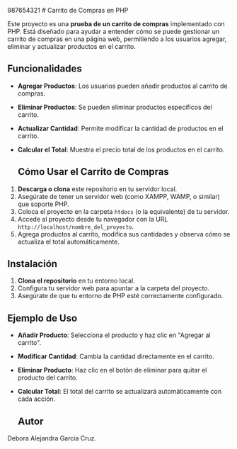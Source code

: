 987654321 # Carrito de Compras en PHP

Este proyecto es una **prueba de un carrito de compras** implementado con PHP. Está diseñado para ayudar a entender cómo se puede gestionar un carrito de compras en una página web, permitiendo a los usuarios agregar, eliminar y actualizar productos en el carrito.

## Funcionalidades

- **Agregar Productos**: Los usuarios pueden añadir productos al carrito de compras.
- **Eliminar Productos**: Se pueden eliminar productos específicos del carrito.
- **Actualizar Cantidad**: Permite modificar la cantidad de productos en el carrito.
- **Calcular el Total**: Muestra el precio total de los productos en el carrito.

  ## Cómo Usar el Carrito de Compras

1. **Descarga o clona** este repositorio en tu servidor local.
2. Asegúrate de tener un servidor web (como XAMPP, WAMP, o similar) que soporte PHP.
3. Coloca el proyecto en la carpeta `htdocs` (o la equivalente) de tu servidor.
4. Accede al proyecto desde tu navegador con la URL `http://localhost/nombre_del_proyecto`.
5. Agrega productos al carrito, modifica sus cantidades y observa cómo se actualiza el total automáticamente.

## Instalación

1. **Clona el repositorio** en tu entorno local.
2. Configura tu servidor web para apuntar a la carpeta del proyecto.
3. Asegúrate de que tu entorno de PHP esté correctamente configurado.

## Ejemplo de Uso

- **Añadir Producto**: Selecciona el producto y haz clic en "Agregar al carrito".
- **Modificar Cantidad**: Cambia la cantidad directamente en el carrito.
- **Eliminar Producto**: Haz clic en el botón de eliminar para quitar el producto del carrito.
- **Calcular Total**: El total del carrito se actualizará automáticamente con cada acción.


  ## Autor
Debora Alejandra Garcia Cruz. 
